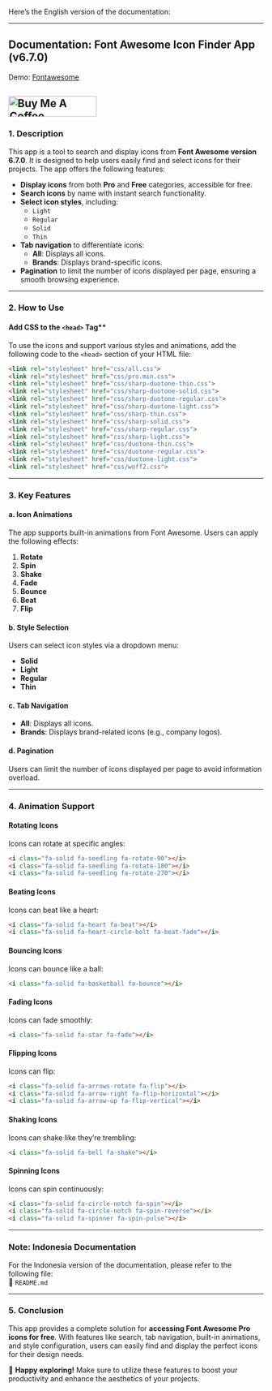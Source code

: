 Here’s the English version of the documentation:

---

## **Documentation: Font Awesome Icon Finder App (v6.7.0)**

Demo: [Fontawesome](https://orlinkzz.github.io/fontawesome-pro-v6.7.0/)

<a href="https://www.buymeacoffee.com/humaedi" target="_blank"><img src="https://cdn.buymeacoffee.com/buttons/default-orange.png" alt="Buy Me A Coffee" height="41" width="174"></a>
---

### **1. Description**
This app is a tool to search and display icons from **Font Awesome version 6.7.0**. It is designed to help users easily find and select icons for their projects. The app offers the following features:

- **Display icons** from both **Pro** and **Free** categories, accessible for free.
- **Search icons** by name with instant search functionality.
- **Select icon styles**, including:
  - `Light`
  - `Regular`
  - `Solid`
  - `Thin`
- **Tab navigation** to differentiate icons:
  - **All**: Displays all icons.
  - **Brands**: Displays brand-specific icons.
- **Pagination** to limit the number of icons displayed per page, ensuring a smooth browsing experience.

---

### **2. How to Use**
#### Add CSS to the `<head>` Tag**
To use the icons and support various styles and animations, add the following code to the `<head>` section of your HTML file:
```html
<link rel="stylesheet" href="css/all.css">
<link rel="stylesheet" href="css/pro.min.css">
<link rel="stylesheet" href="css/sharp-duotone-thin.css">
<link rel="stylesheet" href="css/sharp-duotone-solid.css">
<link rel="stylesheet" href="css/sharp-duotone-regular.css">
<link rel="stylesheet" href="css/sharp-duotone-light.css">
<link rel="stylesheet" href="css/sharp-thin.css">
<link rel="stylesheet" href="css/sharp-solid.css">
<link rel="stylesheet" href="css/sharp-regular.css">
<link rel="stylesheet" href="css/sharp-light.css">
<link rel="stylesheet" href="css/duotone-thin.css">
<link rel="stylesheet" href="css/duotone-regular.css">
<link rel="stylesheet" href="css/duotone-light.css">
<link rel="stylesheet" href="css/woff2.css">
```
---

### **3. Key Features**
#### **a. Icon Animations**
The app supports built-in animations from Font Awesome. Users can apply the following effects:

1. **Rotate**
2. **Spin**
3. **Shake**
4. **Fade**
5. **Bounce**
6. **Beat**
7. **Flip**

#### **b. Style Selection**
Users can select icon styles via a dropdown menu:
- **Solid**
- **Light**
- **Regular**
- **Thin**

#### **c. Tab Navigation**
- **All**: Displays all icons.
- **Brands**: Displays brand-related icons (e.g., company logos).

#### **d. Pagination**
Users can limit the number of icons displayed per page to avoid information overload.

---

### **4. Animation Support**

#### **Rotating Icons**
Icons can rotate at specific angles:
```html
<i class="fa-solid fa-seedling fa-rotate-90"></i>
<i class="fa-solid fa-seedling fa-rotate-180"></i>
<i class="fa-solid fa-seedling fa-rotate-270"></i>
```

#### **Beating Icons**
Icons can beat like a heart:
```html
<i class="fa-solid fa-heart fa-beat"></i>
<i class="fa-solid fa-heart-circle-bolt fa-beat-fade"></i>
```

#### **Bouncing Icons**
Icons can bounce like a ball:
```html
<i class="fa-solid fa-basketball fa-bounce"></i>
```

#### **Fading Icons**
Icons can fade smoothly:
```html
<i class="fa-solid fa-star fa-fade"></i>
```

#### **Flipping Icons**
Icons can flip:
```html
<i class="fa-solid fa-arrows-rotate fa-flip"></i>
<i class="fa-solid fa-arrow-right fa-flip-horizontal"></i>
<i class="fa-solid fa-arrow-up fa-flip-vertical"></i>
```

#### **Shaking Icons**
Icons can shake like they’re trembling:
```html
<i class="fa-solid fa-bell fa-shake"></i>
```

#### **Spinning Icons**
Icons can spin continuously:
```html
<i class="fa-solid fa-circle-notch fa-spin"></i>
<i class="fa-solid fa-circle-notch fa-spin-reverse"></i>
<i class="fa-solid fa-spinner fa-spin-pulse"></i>
```
---
### **Note: Indonesia Documentation**
For the Indonesia version of the documentation, please refer to the following file:  
📂 `README.md`

---
### **5. Conclusion**
This app provides a complete solution for **accessing Font Awesome Pro icons for free**. With features like search, tab navigation, built-in animations, and style configuration, users can easily find and display the perfect icons for their design needs.

🎉 **Happy exploring!** Make sure to utilize these features to boost your productivity and enhance the aesthetics of your projects.
